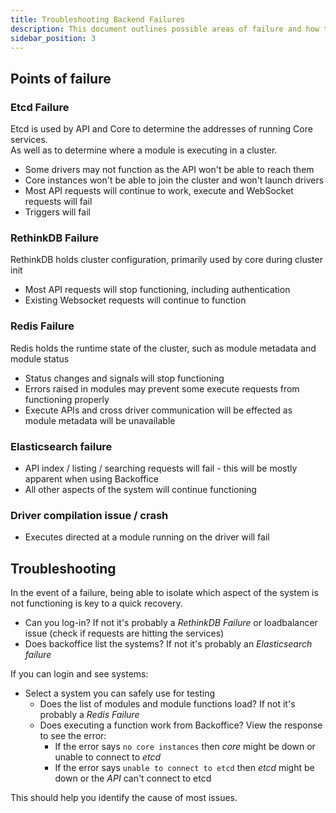 ```yaml
---
title: Troubleshooting Backend Failures
description: This document outlines possible areas of failure and how they impact users
sidebar_position: 3
---
```



## Points of failure

### Etcd Failure

Etcd is used by API and Core to determine the addresses of running Core services.  
As well as to determine where a module is executing in a cluster.

  * Some drivers may not function as the API won't be able to reach them
  * Core instances won't be able to join the cluster and won't launch drivers
  * Most API requests will continue to work, execute and WebSocket requests will fail
  * Triggers will fail


### RethinkDB Failure

RethinkDB holds cluster configuration, primarily used by core during cluster init

* Most API requests will stop functioning, including authentication  
* Existing Websocket requests will continue to function


### Redis Failure

Redis holds the runtime state of the cluster, such as module metadata and module status

* Status changes and signals will stop functioning
* Errors raised in modules may prevent some execute requests from functioning properly
* Execute APIs and cross driver communication will be effected as module metadata will be unavailable


### Elasticsearch failure

* API index / listing / searching requests will fail - this will be mostly apparent when using Backoffice
* All other aspects of the system will continue functioning


### Driver compilation issue / crash

* Executes directed at a module running on the driver will fail


## Troubleshooting

In the event of a failure, being able to isolate which aspect of the system is not functioning is key to a quick recovery.

* Can you log-in? If not it's probably a *RethinkDB Failure* or loadbalancer issue (check if requests are hitting the services)
* Does backoffice list the systems? If not it's probably an *Elasticsearch failure*

If you can login and see systems:
* Select a system you can safely use for testing
  * Does the list of modules and module functions load? If not it's probably a *Redis Failure*
  * Does executing a function work from Backoffice? View the response to see the error:
    * If the error says `no core instances` then *core* might be down or unable to connect to *etcd*
    * If the error says `unable to connect to etcd` then *etcd* might be down or the *API* can't connect to etcd

This should help you identify the cause of most issues.

